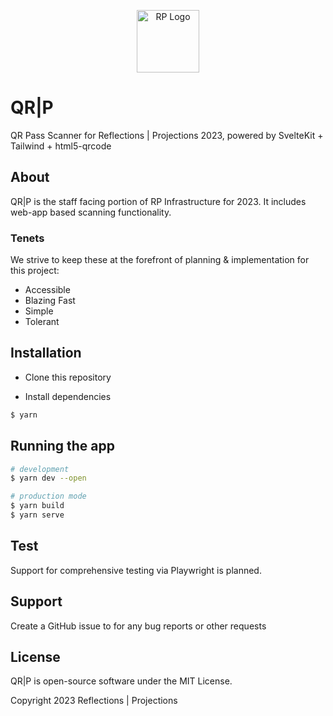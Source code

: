 <p align="center">
  <a href="http://nestjs.com/" target="blank"><img src="https://avatars.githubusercontent.com/u/25068122?s=200&v=4" width="100" alt="RP Logo" /></a>
</p>

# QR|P 

QR Pass Scanner for Reflections | Projections 2023, powered by SvelteKit + Tailwind + html5-qrcode

## About

QR|P is the staff facing portion of RP Infrastructure for 2023. It includes web-app based scanning functionality.

### Tenets

We strive to keep these at the forefront of planning & implementation for this project:

- Accessible
- Blazing Fast
- Simple
- Tolerant

## Installation

- Clone this repository

- Install dependencies

```bash
$ yarn
```

## Running the app

```bash
# development
$ yarn dev --open

# production mode
$ yarn build
$ yarn serve
```

## Test

Support for comprehensive testing via Playwright is planned.

## Support

Create a GitHub issue to for any bug reports or other requests

## License

QR|P is open-source software under the MIT License.

Copyright 2023 Reflections | Projections
